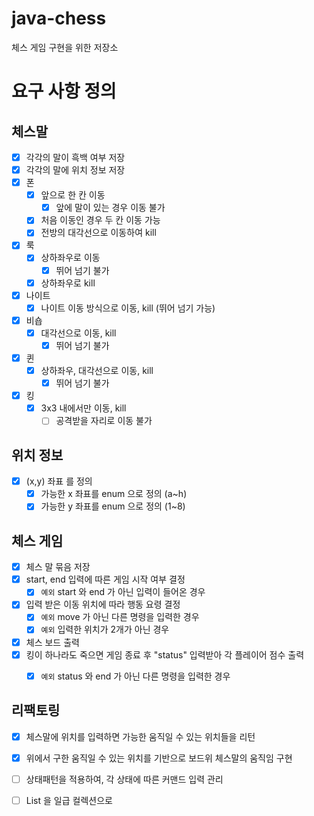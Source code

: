 # java-chess
체스 게임 구현을 위한 저장소

# 요구 사항 정의

## 체스말
- [x] 각각의 말이 흑백 여부 저장
- [x] 각각의 말에 위치 정보 저장
- [x] 폰
  - [x] 앞으로 한 칸 이동
    - [x] 앞에 말이 있는 경우 이동 불가
  - [x] 처음 이동인 경우 두 칸 이동 가능
  - [x] 전방의 대각선으로 이동하여 kill
- [x] 룩
  - [x] 상하좌우로 이동
    - [x] 뛰어 넘기 불가
  - [x] 상하좌우로 kill
- [x] 나이트
  - [x] 나이트 이동 방식으로 이동, kill (뛰어 넘기 가능)
- [x] 비숍
  - [x] 대각선으로 이동, kill
    - [x] 뛰어 넘기 불가
- [x] 퀸
  - [x] 상하좌우, 대각선으로 이동, kill
    - [x] 뛰어 넘기 불가
- [x] 킹
  - [x] 3x3 내에서만 이동, kill
    - [ ] 공격받을 자리로 이동 불가
    
## 위치 정보
- [x] (x,y) 좌표 를 정의
    - [x] 가능한 x 좌표를 enum 으로 정의 (a~h)
    - [x] 가능한 y 좌표를 enum 으로 정의 (1~8)

## 체스 게임
- [x] 체스 말 묶음 저장
- [x] start, end 입력에 따른 게임 시작 여부 결정
  - [x] `예외` start 와 end 가 아닌 입력이 들어온 경우
- [x] 입력 받은 이동 위치에 따라 행동 요령 결정
  - [x] `예외` move 가 아닌 다른 명령을 입력한 경우
  - [x] `예외` 입력한 위치가 2개가 아닌 경우
- [x] 체스 보드 출력
- [x] 킹이 하나라도 죽으면 게임 종료 후 "status" 입력받아 각 플레이어 점수 출력
  - [x] `예외` status 와 end 가 아닌 다른 명령을 입력한 경우
  

## 리팩토링
- [x] 체스말에 위치를 입력하면 가능한 움직일 수 있는 위치들을 리턴
- [x] 위에서 구한 움직일 수 있는 위치를 기반으로 보드위 체스말의 움직임 구현


- [ ] 상태패턴을 적용하여, 각 상태에 따른 커맨드 입력 관리
- [ ] List<Position> 을 일급 컬렉션으로